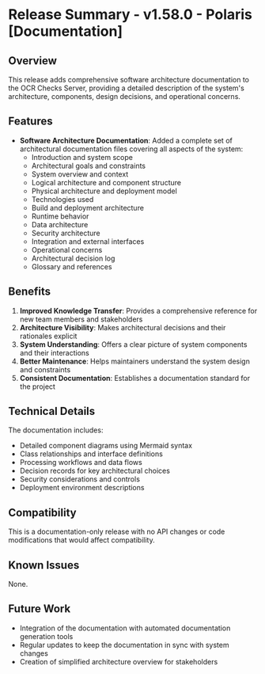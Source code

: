 # Release Summary - v1.58.0 - Polaris [Documentation]

## Overview

This release adds comprehensive software architecture documentation to the OCR Checks Server, providing a detailed description of the system's architecture, components, design decisions, and operational concerns.

## Features

- **Software Architecture Documentation**: Added a complete set of architectural documentation files covering all aspects of the system:
  - Introduction and system scope
  - Architectural goals and constraints
  - System overview and context
  - Logical architecture and component structure
  - Physical architecture and deployment model
  - Technologies used
  - Build and deployment architecture
  - Runtime behavior
  - Data architecture
  - Security architecture
  - Integration and external interfaces
  - Operational concerns
  - Architectural decision log
  - Glossary and references

## Benefits

1. **Improved Knowledge Transfer**: Provides a comprehensive reference for new team members and stakeholders
2. **Architecture Visibility**: Makes architectural decisions and their rationales explicit
3. **System Understanding**: Offers a clear picture of system components and their interactions
4. **Better Maintenance**: Helps maintainers understand the system design and constraints
5. **Consistent Documentation**: Establishes a documentation standard for the project

## Technical Details

The documentation includes:
- Detailed component diagrams using Mermaid syntax
- Class relationships and interface definitions
- Processing workflows and data flows
- Decision records for key architectural choices
- Security considerations and controls
- Deployment environment descriptions

## Compatibility

This is a documentation-only release with no API changes or code modifications that would affect compatibility.

## Known Issues

None.

## Future Work

- Integration of the documentation with automated documentation generation tools
- Regular updates to keep the documentation in sync with system changes
- Creation of simplified architecture overview for stakeholders